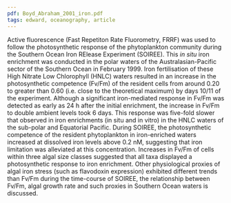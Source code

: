```yaml
---
pdf: Boyd_Abraham_2001_iron.pdf
tags: edward, oceanography, article
---
```

Active fluorescence (Fast Repetiton Rate Fluorometry, FRRF) was used to follow the photosynthetic response of the phytoplankton community during the Southern Ocean Iron RElease Experiment (SOIREE). This *in situ* iron enrichment was conducted in the polar waters of the Australasian-Pacific sector of the Southern Ocean in February 1999. Iron fertilisation of these High Nitrate Low Chlorophyll (HNLC) waters resulted in an increase in the photosynthetic competence (Fv/Fm) of the resident cells from around 0.20 to greater than 0.60 (i.e. close to the theoretical maximum) by days 10/11 of the experiment. Although a significant iron-mediated response in Fv/Fm was detected as early as 24 h after the initial enrichment, the increase in Fv/Fm to double ambient levels took 6 days. This response was five-fold slower that observed in iron enrichments (in situ and in vitro) in the HNLC waters of the sub-polar and Equatorial Pacific. During SOIREE, the photosynthetic competence of the resident phytoplankton in iron-enriched waters increased at dissolved iron levels above 0.2 nM, suggesting that iron limitation was alleviated at this concentration. Increases in Fv/Fm of cells within three algal size classes suggested that all taxa displayed a photosynthetic response to iron enrichment. Other physiological proxies of algal iron stress (such as flavodoxin expression) exhibited different trends than Fv/Fm during the time-course of SOIREE, the relationship between Fv/Fm, algal growth rate and such proxies in Southern Ocean waters is discussed.
